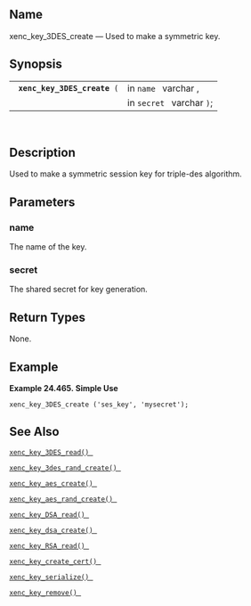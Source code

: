 <div id="fn_xenc_key_3des_create" class="refentry">

<div class="titlepage">

</div>

<div class="refnamediv">

## Name

xenc_key_3DES_create — Used to make a symmetric key.

</div>

<div class="refsynopsisdiv">

## Synopsis

<div id="fsyn_xenc_key_3des_create" class="funcsynopsis">

|                                   |                           |
|-----------------------------------|---------------------------|
| ` `**`xenc_key_3DES_create`**` (` | in `name ` varchar ,      |
|                                   | in `secret ` varchar `)`; |

<div class="funcprototype-spacer">

 

</div>

</div>

</div>

<div id="desc_xenc_key_3des_create" class="refsect1">

## Description

Used to make a symmetric session key for triple-des algorithm.

</div>

<div id="params_xenc_key_3des_create" class="refsect1">

## Parameters

<div id="id120138" class="refsect2">

### name

The name of the key.

</div>

<div id="id120141" class="refsect2">

### secret

The shared secret for key generation.

</div>

</div>

<div id="ret_xenc_key_3des_create" class="refsect1">

## Return Types

None.

</div>

<div id="examples_xenc_key_3des_create" class="refsect1">

## Example

<div id="ex_xenc_key_3des_create" class="example">

**Example 24.465. Simple Use**

<div class="example-contents">

``` screen
xenc_key_3DES_create ('ses_key', 'mysecret');
```

</div>

</div>

  

</div>

<div id="seealso_xenc_key_3des_create" class="refsect1">

## See Also

<a href="fn_xenc_key_3des_read.html" class="link"
title="xenc_key_3DES_read"><code
class="function">xenc_key_3DES_read() </code></a>

<a href="fn_xenc_key_3des_rand_create.html" class="link"
title="xenc_key_3DES_rand_create"><code
class="function">xenc_key_3des_rand_create() </code></a>

<a href="fn_xenc_key_aes_create.html" class="link"
title="xenc_key_AES_create"><code
class="function">xenc_key_aes_create() </code></a>

<a href="fn_xenc_key_aes_rand_create.html" class="link"
title="xenc_key_AES_rand_create"><code
class="function">xenc_key_aes_rand_create() </code></a>

<a href="fn_xenc_key_dsa_read.html" class="link"
title="xenc_key_DSA_read"><code
class="function">xenc_key_DSA_read() </code></a>

<a href="fn_xenc_key_dsa_create.html" class="link"
title="xenc_key_DSA_create"><code
class="function">xenc_key_dsa_create() </code></a>

<a href="fn_xenc_key_rsa_read.html" class="link"
title="xenc_key_RSA_read"><code
class="function">xenc_key_RSA_read() </code></a>

<a href="fn_xenc_key_create_cert.html" class="link"
title="xenc_key_create_cert"><code
class="function">xenc_key_create_cert() </code></a>

<a href="fn_xenc_key_serialize.html" class="link"
title="xenc_key_serialize"><code
class="function">xenc_key_serialize() </code></a>

<a href="fn_xenc_key_remove.html" class="link"
title="xenc_key_remove"><code
class="function">xenc_key_remove() </code></a>

</div>

</div>
